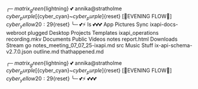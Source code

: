 
╭─ ${matrix_green}${lightning} 💕 annika@stratholme ${cyber_purple}[${cyber_cyan}~${cyber_purple}]${reset} [🌈EVENING FLOW🌈] ${cyber_yellow}20:29${reset}
╰─ 💕⚡ ls                                                                                  💕💕💕
App        Pictures  Sync                       ixapi-docs-webroot               plugged
Desktop    Projects  Templates                  ixapi_operations                 recording.mkv
Documents  Public    Videos                     notes                            report.html
Downloads  Stream    go                         notes_meeting_07_07_25-ixapi.md  src
Music      Stuff     ix-api-schema-v2.7.0.json  outline.md                       thathappened.md

╭─ ${matrix_green}${lightning} 💕 annika@stratholme ${cyber_purple}[${cyber_cyan}~${cyber_purple}]${reset} [🌈EVENING FLOW🌈] ${cyber_yellow}20:29${reset}
╰─ 💕⚡                                                                                     💕💕💕



